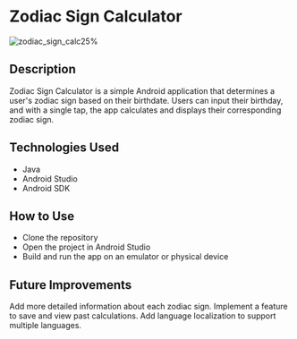 # Zodiac Sign Calculator

![zodiac_sign_calc25%](https://github.com/user-attachments/assets/40cdd75d-7ad6-45a1-8f09-7a66eb485a90)



## Description

Zodiac Sign Calculator is a simple Android application that determines a user's zodiac sign based on their birthdate. 
Users can input their birthday, and with a single tap, the app calculates and displays their corresponding zodiac sign.

## Technologies Used

* Java
* Android Studio
* Android SDK

## How to Use

* Clone the repository
* Open the project in Android Studio
* Build and run the app on an emulator or physical device

## Future Improvements

Add more detailed information about each zodiac sign.
Implement a feature to save and view past calculations.
Add language localization to support multiple languages.
